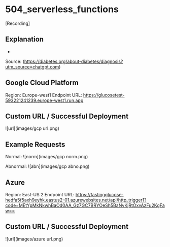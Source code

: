 # 504_serverless_functions
[Recording]

## Explanation
- 
Source: (https://diabetes.org/about-diabetes/diagnosis?utm_source=chatgpt.com)

## Google Cloud Platform
Region: Europe-west1
Endpoint URL: https://glucosetest-593221241239.europe-west1.run.app

## Custom URL / Successful Deployment
![url](images/gcp url.png)

## Example Requests
Normal:
![norm](images/gcp norm.png)

Abnormal:
![abn](images/gcp abno.png)

## Azure
Region: East-US 2
Endpoint URL: https://fastingglucose-hedfa5f5axh9eyhk.eastus2-01.azurewebsites.net/api/http_trigger1?code=MEtYpMkNkwhBaOd0AA_Gz7GC7BRYOeSh5BaNvKjRtOxvAzFu2KgFaw==

## Custom URL / Successful Deployment
![url](images/azure url.png)

